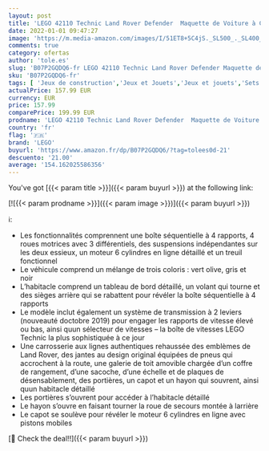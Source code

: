 ```yaml
---
layout: post
title: 'LEGO 42110 Technic Land Rover Defender  Maquette de Voiture à Construire  Idée Cadeau Jouet'
date: 2022-01-01 09:47:27
image: 'https://m.media-amazon.com/images/I/51ET8+5C4jS._SL500_._SL400_.jpg'
comments: true
category: ofertas
author: 'tole.es'
slug: 'B07P2GQDQ6-fr LEGO 42110 Technic Land Rover Defender Maquette de Voiture...'
sku: 'B07P2GQDQ6-fr'
tags: [ 'Jeux de construction','Jeux et Jouets','Jeux et jouets','Sets de jeux de construction','lego', ]
actualPrice: 157.99 EUR
currency: EUR
price: 157.99
comparePrice: 199.99 EUR
prodname: 'LEGO 42110 Technic Land Rover Defender  Maquette de Voiture à Construire  Idée Cadeau Jouet'
country: 'fr'
flag: '🇫🇷'
brand: 'LEGO'
buyurl: 'https://www.amazon.fr/dp/B07P2GQDQ6/?tag=tolees0d-21'
descuento: '21.00'
average: '154.162025586356'
---
```


You've got [{{< param title >}}]({{< param buyurl >}}) at the following link:

[![{{< param prodname >}}]({{< param image >}})]({{< param buyurl >}})

ℹ️:

- Les fonctionnalités comprennent une boîte séquentielle à 4 rapports, 4 roues motrices avec 3 différentiels, des suspensions indépendantes sur les deux essieux, un moteur 6 cylindres en ligne détaillé et un treuil fonctionnel
- Le véhicule comprend un mélange de trois coloris : vert olive, gris et noir
- L’habitacle comprend un tableau de bord détaillé, un volant qui tourne et des sièges arrière qui se rabattent pour révéler la boîte séquentielle à 4 rapports
- Le modèle inclut également un système de transmission à 2 leviers (nouveauté doctobre 2019) pour engager les rapports de vitesse élevé ou bas, ainsi quun sélecteur de vitesses – la boîte de vitesses LEGO Technic la plus sophistiquée à ce jour
- Une carrosserie aux lignes authentiques rehaussée des emblèmes de Land Rover, des jantes au design original équipées de pneus qui accrochent à la route, une galerie de toit amovible chargée d’un coffre de rangement, d’une sacoche, d’une échelle et de plaques de désensablement, des portières, un capot et un hayon qui souvrent, ainsi quun habitacle détaillé
- Les portières s’ouvrent pour accéder à l’habitacle détaillé
- Le hayon s’ouvre en faisant tourner la roue de secours montée à larrière
- Le capot se soulève pour révéler le moteur 6 cylindres en ligne avec pistons mobiles

[🛒 Check the deal!!]({{< param buyurl >}})
